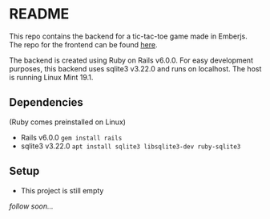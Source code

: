 # README

This repo contains the backend for a tic-tac-toe game made in Emberjs.
The repo for the frontend can be found [here](https://github.com/Thewessen/tic-tac-toe_emberjs).

The backend is created using Ruby on Rails v6.0.0. For easy development
purposes, this backend uses sqlite3 v3.22.0 and runs on localhost.
The host is running Linux Mint 19.1.

## Dependencies

(Ruby comes preinstalled on Linux)

- Rails v6.0.0
  `gem install rails`
- sqlite3 v3.22.0
  `apt install sqlite3 libsqlite3-dev ruby-sqlite3`

## Setup

- This project is still empty

_follow soon..._
